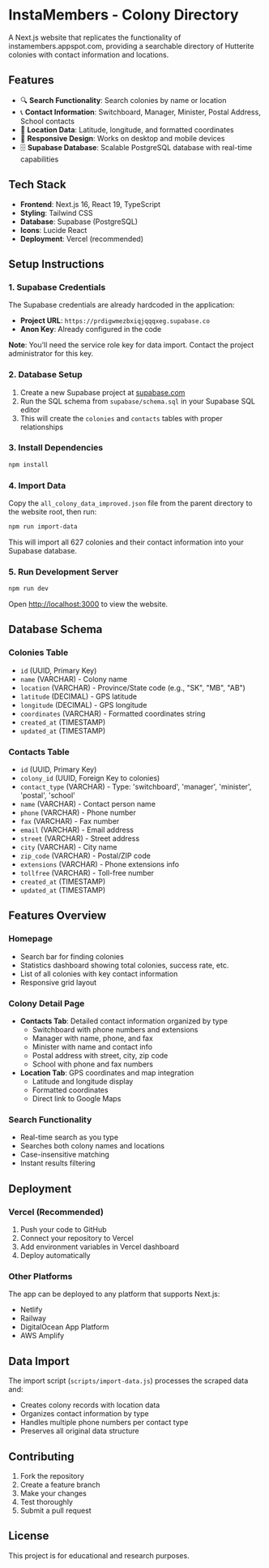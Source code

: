 # InstaMembers - Colony Directory

A Next.js website that replicates the functionality of instamembers.appspot.com, providing a searchable directory of Hutterite colonies with contact information and locations.

## Features

- 🔍 **Search Functionality**: Search colonies by name or location
- 📞 **Contact Information**: Switchboard, Manager, Minister, Postal Address, School contacts
- 📍 **Location Data**: Latitude, longitude, and formatted coordinates
- 📱 **Responsive Design**: Works on desktop and mobile devices
- 🗄️ **Supabase Database**: Scalable PostgreSQL database with real-time capabilities

## Tech Stack

- **Frontend**: Next.js 16, React 19, TypeScript
- **Styling**: Tailwind CSS
- **Database**: Supabase (PostgreSQL)
- **Icons**: Lucide React
- **Deployment**: Vercel (recommended)

## Setup Instructions

### 1. Supabase Credentials

The Supabase credentials are already hardcoded in the application:
- **Project URL**: `https://prdigwmezbxiqjqqqxeg.supabase.co`
- **Anon Key**: Already configured in the code

**Note**: You'll need the service role key for data import. Contact the project administrator for this key.

### 2. Database Setup

1. Create a new Supabase project at [supabase.com](https://supabase.com)
2. Run the SQL schema from `supabase/schema.sql` in your Supabase SQL editor
3. This will create the `colonies` and `contacts` tables with proper relationships

### 3. Install Dependencies

```bash
npm install
```

### 4. Import Data

Copy the `all_colony_data_improved.json` file from the parent directory to the website root, then run:

```bash
npm run import-data
```

This will import all 627 colonies and their contact information into your Supabase database.

### 5. Run Development Server

```bash
npm run dev
```

Open [http://localhost:3000](http://localhost:3000) to view the website.

## Database Schema

### Colonies Table
- `id` (UUID, Primary Key)
- `name` (VARCHAR) - Colony name
- `location` (VARCHAR) - Province/State code (e.g., "SK", "MB", "AB")
- `latitude` (DECIMAL) - GPS latitude
- `longitude` (DECIMAL) - GPS longitude
- `coordinates` (VARCHAR) - Formatted coordinates string
- `created_at` (TIMESTAMP)
- `updated_at` (TIMESTAMP)

### Contacts Table
- `id` (UUID, Primary Key)
- `colony_id` (UUID, Foreign Key to colonies)
- `contact_type` (VARCHAR) - Type: 'switchboard', 'manager', 'minister', 'postal', 'school'
- `name` (VARCHAR) - Contact person name
- `phone` (VARCHAR) - Phone number
- `fax` (VARCHAR) - Fax number
- `email` (VARCHAR) - Email address
- `street` (VARCHAR) - Street address
- `city` (VARCHAR) - City name
- `zip_code` (VARCHAR) - Postal/ZIP code
- `extensions` (VARCHAR) - Phone extensions info
- `tollfree` (VARCHAR) - Toll-free number
- `created_at` (TIMESTAMP)
- `updated_at` (TIMESTAMP)

## Features Overview

### Homepage
- Search bar for finding colonies
- Statistics dashboard showing total colonies, success rate, etc.
- List of all colonies with key contact information
- Responsive grid layout

### Colony Detail Page
- **Contacts Tab**: Detailed contact information organized by type
  - Switchboard with phone numbers and extensions
  - Manager with name, phone, and fax
  - Minister with name and contact info
  - Postal address with street, city, zip code
  - School with phone and fax numbers
- **Location Tab**: GPS coordinates and map integration
  - Latitude and longitude display
  - Formatted coordinates
  - Direct link to Google Maps

### Search Functionality
- Real-time search as you type
- Searches both colony names and locations
- Case-insensitive matching
- Instant results filtering

## Deployment

### Vercel (Recommended)

1. Push your code to GitHub
2. Connect your repository to Vercel
3. Add environment variables in Vercel dashboard
4. Deploy automatically

### Other Platforms

The app can be deployed to any platform that supports Next.js:
- Netlify
- Railway
- DigitalOcean App Platform
- AWS Amplify

## Data Import

The import script (`scripts/import-data.js`) processes the scraped data and:
- Creates colony records with location data
- Organizes contact information by type
- Handles multiple phone numbers per contact type
- Preserves all original data structure

## Contributing

1. Fork the repository
2. Create a feature branch
3. Make your changes
4. Test thoroughly
5. Submit a pull request

## License

This project is for educational and research purposes.